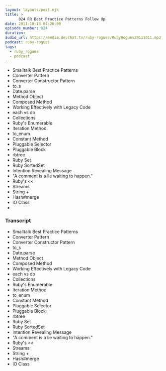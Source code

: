 ```yaml
---
layout: layouts/post.njk
title: >
      024 RR Best Practice Patterns Follow Up
date: 2011-10-13 04:26:00
episode_number: 024
duration: 
audio_url: https://media.devchat.tv/ruby-rogues/RubyRogues20111011.mp3
podcast: ruby-rogues
tags: 
  - ruby_rogues
  - podcast
---
```


- Smalltalk Best Practice Patterns
- Converter Pattern
- Converter Constructor Pattern
- to\_s
- Date.parse
- Method Object
- Composed Method
- Working Effectively with Legacy Code
- each vs do
- Collections
- Ruby's Enumerable
- Iteration Method
- to\_enum
- Constant Method
- Pluggable Selector
- Pluggable Block
- rbtree
- Ruby Set
- Ruby SortedSet
- Intention Revealing Message
- "A comment is a lie waiting to happen."
- Ruby's \<\<
- Streams
- String +
- Hash#merge
- IO Class
- 


### Transcript

- Smalltalk Best Practice Patterns
- Converter Pattern
- Converter Constructor Pattern
- to\_s
- Date.parse
- Method Object
- Composed Method
- Working Effectively with Legacy Code
- each vs do
- Collections
- Ruby's Enumerable
- Iteration Method
- to\_enum
- Constant Method
- Pluggable Selector
- Pluggable Block
- rbtree
- Ruby Set
- Ruby SortedSet
- Intention Revealing Message
- "A comment is a lie waiting to happen."
- Ruby's \<\<
- Streams
- String +
- Hash#merge
- IO Class


